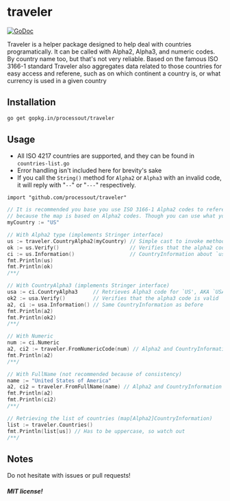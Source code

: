 # traveler

[![GoDoc](https://godoc.org/github.com/ProcessOut/traveler?status.svg)](https://godoc.org/github.com/ProcessOut/traveler)

Traveler is a helper package designed to help deal with countries programatically.
It can be called with Alpha2, Alpha3, and numeric codes. By country name too, but that's
not very reliable. Based on the famous ISO 3166-1 standard
Traveler also aggregates data related to those countries for easy access
and referene, such as on which continent a country is, or what currency
is used in a given country

## Installation

```bash
go get gopkg.in/processout/traveler
```

## Usage

- All ISO 4217 countries are supported, and they can be found in `countries-list.go`
- Error handling isn't included here for brevity's sake
- If you call the `String()` method for `Alpha2` or `Alpha3` with an invalid code, it will reply with "`--`" or "`---`" respectively.

`import "github.com/processout/traveler"`

```go
// It is recommended you base you use ISO 3166-1 Alpha2 codes to reference countries,
// because the map is based on Alpha2 codes. Though you can use what you want.
myCountry := "US"

// With Alpha2 type (implements Stringer interface)
us := traveler.CountryAlpha2(myCountry) // Simple cast to invoke methods
ok := us.Verify()                       // Verifies that the alpha2 code is valid
ci := us.Information()                  // CountryInformation about `us' (i.e. Alpha3, Numeric, FullName)
fmt.Println(us)
fmt.Println(ok)
/**/

// With CountryAlpha3 (implements Stringer interface)
usa := ci.CountryAlpha3     // Retrieves Alpha3 code for `US', AKA `USA'
ok2 := usa.Verify()         // Verifies that the alpha3 code is valid
a2, ci := usa.Information() // Same CountryInformation as before
fmt.Println(a2)
fmt.Println(ok2)
/**/

// With Numeric
num := ci.Numeric
a2, ci2 := traveler.FromNumericCode(num) // Alpha2 and CountryInformation from USA numeric
fmt.Println(a2)
/**/

// With FullName (not recommended because of consistency)
name := "United States of America"
a2, ci2 = traveler.FromFullName(name) // Alpha2 and CountryInformation from USA full name
fmt.Println(a2)
fmt.Println(ci2)
/**/

// Retrieving the list of countries (map[Alpha2]CountryInformation)
list := traveler.Countries()
fmt.Println(list[us]) // Has to be uppercase, so watch out
/**/
```

## Notes

 Do not hesitate with issues or pull requests!

##### MIT license!
